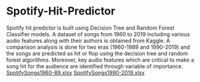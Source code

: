 # Spotify-Hit-Predictor
Spotify hit predictor is built using Decision Tree and Random Forest Classifier models. A dataset of songs from 1960 to 2019 including various audio features along with their authors is obtained from Kaggle. A comparison analysis is done for two eras (1960-1989 and 1990-2019) and the songs are predicted as hit or flop using the decision tree and random forest algorithms. Moreover, key audio features which are critical to make a song hit for the audience are identified through variable of importance.
[SpotifySongs1960-89.xlsx](https://github.com/PrashantWaghela24/Spotify-Hit-Predictor/files/7870323/SpotifySongs1960-89.xlsx)
[SpotifySongs1990-2019.xlsx](https://github.com/PrashantWaghela24/Spotify-Hit-Predictor/files/7870325/SpotifySongs1990-2019.xlsx)

